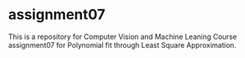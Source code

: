 # assignment07
This is a repository for Computer Vision and Machine Leaning Course assignment07 for Polynomial fit through Least Square Approximation.
